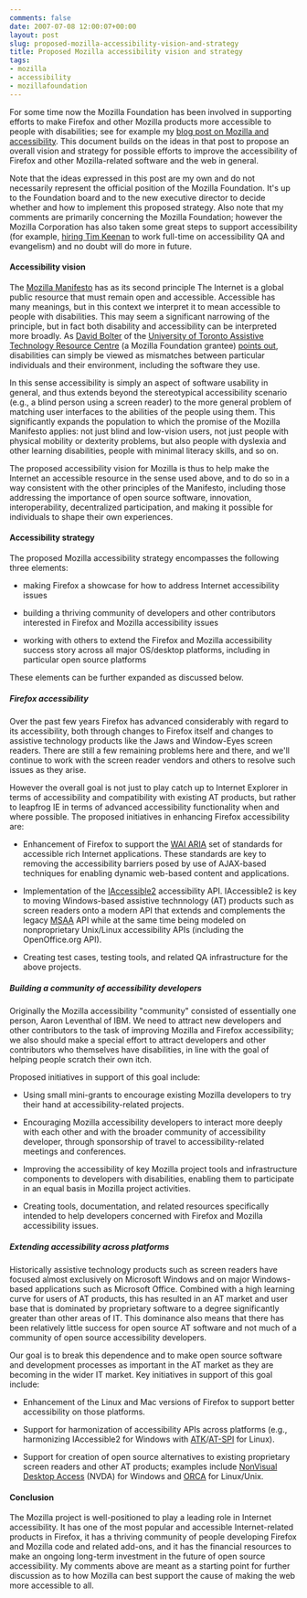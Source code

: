 ```yaml
---
comments: false
date: 2007-07-08 12:00:07+00:00
layout: post
slug: proposed-mozilla-accessibility-vision-and-strategy
title: Proposed Mozilla accessibility vision and strategy
tags:
- mozilla
- accessibility
- mozillafoundation
---
```


For some time now the Mozilla Foundation has been involved in supporting efforts to make Firefox and other Mozilla products more accessible to people with disabilities; see for example my [blog post on Mozilla and accessibility](http://blog.hecker.org/2006/05/25/making-choice-and-innovation-accessible-to-all/). This document builds on the ideas in that post to propose an overall vision and strategy for possible efforts to improve the accessibility of Firefox and other Mozilla-related software and the web in general.





Note that the ideas expressed in this post are my own and do not necessarily represent the official position of the Mozilla Foundation. It's up to the Foundation board and to the new executive director to decide whether and how to implement this proposed strategy. Also note that my comments are primarily concerning the Mozilla Foundation; however the Mozilla Corporation has also taken some great steps to support accessibility (for example, [hiring Tim Keenan](http://groups.google.com/group/mozilla.dev.accessibility/browse_frm/thread/d4cf505996400657/1c02264317150bf3#1c02264317150bf3) to work full-time on accessibility QA and evangelism) and no doubt will do more in future.





#### Accessibility vision





The [Mozilla Manifesto](http://www.mozilla.org/about/mozilla-manifesto.html) has as its second principle The Internet is a global public resource that must remain open and accessible. Accessible has many meanings, but in this context we interpret it to mean accessible to people with disabilities. This may seem a significant narrowing of the principle, but in fact both disability and accessibility can be interpreted more broadly. As [David Bolter](http://david.atrc.utoronto.ca/) of the [University of Toronto Assistive Technology Resource Centre](http://atrc.utoronto.ca/) (a Mozilla Foundation grantee) [points out](http://mindforks.blogspot.com/2006/12/solving-disability.html), disabilities can simply be viewed as mismatches between particular individuals and their environment, including the software they use.





In this sense accessibility is simply an aspect of software usability in general, and thus extends beyond the stereotypical accessibility scenario (e.g., a blind person using a screen reader) to the more
general problem of matching user interfaces to the abilities of the people using them. This significantly expands the population to which the promise of the Mozilla Manifesto applies: not just blind and low-vision users, not just people with physical mobility or dexterity problems, but also people with dyslexia and other learning disabilities, people with minimal literacy skills, and so on.





The proposed accessibility vision for Mozilla is thus to help make the Internet an accessible resource in the sense used above, and to do so in a way consistent with the other principles of the Manifesto, including those addressing the importance of open source software, innovation, interoperability, decentralized participation, and making it possible for individuals to shape their own experiences.





#### Accessibility strategy





The proposed Mozilla accessibility strategy encompasses the following three elements:







  * making Firefox a showcase for how to address Internet accessibility issues


  * building a thriving community of developers and other contributors interested in Firefox and Mozilla accessibility issues


  * working with others to extend the Firefox and Mozilla accessibility success story across all major OS/desktop platforms, including in particular open source platforms





These elements can be further expanded as discussed below.





##### Firefox accessibility





Over the past few years Firefox has advanced considerably with regard to its accessibility, both through changes to Firefox itself and changes to assistive technology products like the Jaws and Window-Eyes screen readers. There are still a few remaining problems here and there, and we'll continue to work with the screen reader vendors and others to resolve such issues as they arise.





However the overall goal is not just to play catch up to Internet Explorer in terms of accessibility and compatibility with existing AT products, but rather to leapfrog IE in terms of advanced accessibility
functionality when and where possible. The proposed initiatives in enhancing Firefox accessibility are:







  * Enhancement of Firefox to support the [WAI ARIA](http://www.w3.org/WAI/intro/aria) set of standards for accessible rich Internet applications. These standards are key to removing the accessibility barriers posed by use of AJAX-based techniques for enabling dynamic web-based content and applications.


  * Implementation of the [IAccessible2](http://www.linux-foundation.org/en/Accessibility/IAccessible2) accessibility API. IAccessible2 is key to moving Windows-based assistive technnology (AT) products such as screen readers onto a modern API that extends and complements the legacy [MSAA](http://en.wikipedia.org/wiki/Microsoft_Active_Accessibility) API while at the same time being modeled on nonproprietary Unix/Linux accessibility APIs (including the OpenOffice.org API).


  * Creating test cases, testing tools, and related QA infrastructure for the above projects.





##### Building a community of accessibility developers





Originally the Mozilla accessibility "community" consisted of essentially one person, Aaron Leventhal of IBM. We need to attract new developers and other contributors to the task of improving Mozilla and Firefox accessibility; we also should make a special effort to attract developers and other contributors who themselves have disabilities, in line with the goal of helping people scratch their own itch.





Proposed initiatives in support of this goal include:







  * Using small mini-grants to encourage existing Mozilla developers to try their hand at accessibility-related projects.


  * Encouraging Mozilla accessibility developers to interact more deeply with each other and with the broader community of accessibility developer, through sponsorship of travel to accessibility-related meetings and conferences.


  * Improving the accessibility of key Mozilla project tools and infrastructure components to developers with disabilities, enabling them to participate in an equal basis in Mozilla project activities.


  * Creating tools, documentation, and related resources specifically intended to help developers concerned with Firefox and Mozilla accessibility issues.





##### Extending accessibility across platforms





Historically assistive technology products such as screen readers have focused almost exclusively on Microsoft Windows and on major Windows-based applications such as Microsoft Office. Combined with a high learning curve for users of AT products, this has resulted in an AT market and user base that is dominated by proprietary software to a degree significantly greater than other areas of IT. This dominance also means that there has been relatively little success for open source AT software and not much of a community of open source accessibility developers.





Our goal is to break this dependence and to make open source software and development processes as important in the AT market as they are becoming in the wider IT market. Key initiatives in support of this goal include:







  * Enhancement of the Linux and Mac versions of Firefox to support better accessibility on those platforms.


  * Support for harmonization of accessibility APIs across platforms (e.g., harmonizing IAccessible2 for Windows with [ATK](http://developer.gnome.org/doc/API/2.0/atk/)/[AT-SPI](http://developer.gnome.org/doc/API/2.0/at-spi/) for Linux).


  * Support for creation of open source alternatives to existing proprietary screen readers and other AT products; examples include [NonVisual Desktop Access](http://www.nvda-project.org/) (NVDA) for Windows and [ORCA](http://live.gnome.org/Orca) for Linux/Unix.





#### Conclusion





The Mozilla project is well-positioned to play a leading role in Internet accessibility. It has one of the most popular and accessible Internet-related products in Firefox, it has a thriving community of people developing Firefox and Mozilla code and related add-ons, and it has the financial resources to make an ongoing long-term investment in the future of open source accessibility. My comments above are meant as a starting point for further discussion as to how Mozilla can best support the cause of making the web more accessible to all.



